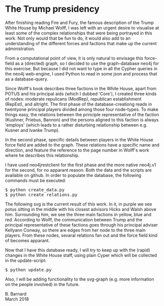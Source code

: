 # The Trump presidency

After finishing reading Fire and Fury, the famous description of the Trump White House by Michael Wolff, I was left with an urgent desire to visualise at least some of the complex relationships that were being portrayed in this work. Not only would that be fun to do, it would also add to an understanding of the different forces and factions that make up the current administration.

From a computational point of view, it is only natural to envisage this force-field as a (directed) graph, so I decided to use the graph-database neo4j for this exercise. But because I did not want to type in all the Cypher queries in the neo4j web-engine, I used Python to read in some json and process that as a database-query.

Since Wolff's book describes three factions in the White House, apart from POTUS and his principal aids (which I dubbed 'Core'), I created three kinds of nodes: moderate repulicans (ModRep), republican establishment (RepEst), and altright. The first phase of the database-creationg reads in twentyone principal players divided among those four node-types. To make things easy, the relations between the principle representative of the faction (Kushner, Priebus, Bannon) and the persons aligned to this faction is always 'employs' (which leads to a rather disturbing relationship between e.g. Kusner and Ivanke Trump).

In the second phase, specific details between players in the White House force field are added to the graph. These relations have a specific name and direction, and feature the reference to the page number in Wolff's work where he describes this relationship.

I have used neo4jrestclient for the first phase and the more native neo4j.v1 for the second, for no apparant reason. Both the data and the scripts are available on github. In order to populate the database, the following commands must be executed:

<pre>
$ python create_data.py
$ python create_relations.py
</pre>

The following svg is the current result of this work. In it, in purple we see potus sitting in the middle with his closest advisors Hicks and Walsh above him. Surrounding him, we see the three main factions in yellow, blue and red. According to Wolff, the communication between Trump and the principal representative of these factions goes through his principal adviser Kellyann Conway, so there are edges from her node to the three main players. From these nodes, sevaral relations fan out and the force field kind of becomes apparant.

Now that I have this database ready, I will try to keep up with the (rapid) changes in the White House staff, using plain Cyper which will be collected in the update-script:

<pre>
$ python update.py
</pre>


Also, I will be adding functionality to the svg-graph (e.g. more information on the people involved) in the future.

B. Barnard<br/>
March 2018
